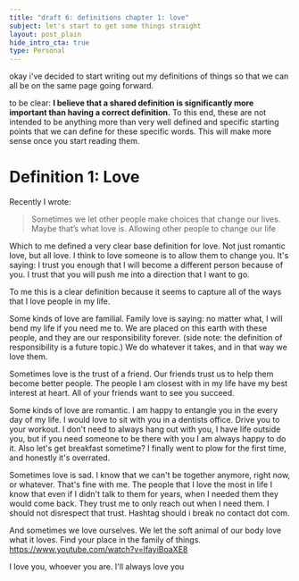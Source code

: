 ```yaml
---
title: "draft 6: definitions chapter 1: love"
subject: let's start to get some things straight
layout: post_plain
hide_intro_cta: true
type: Personal
---
```


okay i've decided to start writing out my definitions of things so that we can all be on the same page going forward.

to be clear: __I believe that a shared definition is significantly more important than having a correct definition.__ To this end, these are not intended to be anything more than very well defined and specific starting points that we can define for these specific words. This will make more sense once you start reading them.

# Definition 1: Love

Recently I wrote:

> Sometimes we let other people make choices that change our lives. Maybe that’s what love is. Allowing other people to change our life

Which to me defined a very clear base definition for love. Not just romantic love, but all love. I think to love someone is to allow them to change you. It's saying: I trust you enough that I will become a different person because of you. I trust that you will push me into a direction that I want to go.

To me this is a clear definition because it seems to capture all of the ways that I love people in my life.

Some kinds of love are familial. Family love is saying: no matter what, I will bend my life if you need me to. We are placed on this earth with these people, and they are our responsibility forever. (side note: the definition of responsibility is a future topic.) We do whatever it takes, and in that way we love them.

Sometimes love is the trust of a friend. Our friends trust us to help them become better people. The people I am closest with in my life have my best interest at heart. All of your friends want to see you succeed.

Some kinds of love are romantic. I am happy to entangle you in the every day of my life. I would love to sit with you in a dentists office. Drive you to your workout. I don't need to always hang out with you, I have life outside you, but if you need someone to be there with you I am always happy to do it. Also let's get breakfast sometime? I finally went to plow for the first time, and honestly it's overrated.

Sometimes love is sad. I know that we can't be together anymore, right now, or whatever. That's fine with me. The people that I love the most in life I know that even if I didn't talk to them for years, when I needed them they would come back. They trust me to only reach out when I need them. I should not disrespect that trust. Hashtag should i break no contact dot com.

And sometimes we love ourselves. We let the soft animal of our body love what it loves. Find your place in the family of things. https://www.youtube.com/watch?v=lfayiBoaXE8

I love you, whoever you are. I'll always love you

<br/><br/><br/><br/><br/><br/><br/><br/><br/><br/><br/><br/><br/><br/><br/>

